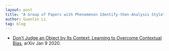 ```yaml
---
layout: post
title: "A Group of Papers with Phenomenon Identify-then-Analysis Style"
author: Guanlin Li
tag: blog
---
```


- [Don’t Judge an Object by Its Context: Learning to Overcome Contextual Bias](https://arxiv.org/pdf/2001.03152.pdf), arXiv Jan 9 2020.


